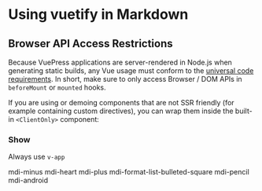 # Using vuetify in Markdown

## Browser API Access Restrictions

Because VuePress applications are server-rendered in Node.js when generating static builds, any Vue usage must conform to the [universal code requirements](https://ssr.vuejs.org/en/universal.html). In short, make sure to only access Browser / DOM APIs in `beforeMount` or `mounted` hooks.

If you are using or demoing components that are not SSR friendly (for example containing custom directives), you can wrap them inside the built-in `<ClientOnly>` component:

### Show

Always use `v-app` 

<v-app light>
<div class="text-center">
<v-btn class="mx-2" fab dark small color="primary">
<v-icon dark>mdi-minus</v-icon>
</v-btn>
<v-btn class="mx-2" fab dark small color="pink">
<v-icon dark>mdi-heart</v-icon>
</v-btn>
<v-btn class="mx-2" fab dark color="indigo">
<v-icon dark>mdi-plus</v-icon>
</v-btn>
<v-btn class="mx-2" fab dark color="teal">
<v-icon dark>mdi-format-list-bulleted-square</v-icon>
</v-btn>
<v-btn class="mx-2" fab dark large color="cyan">
<v-icon dark>mdi-pencil</v-icon>
</v-btn>
<v-btn class="mx-2" fab dark large color="purple">
<v-icon dark>mdi-android</v-icon>
</v-btn>
</div>
</v-app>